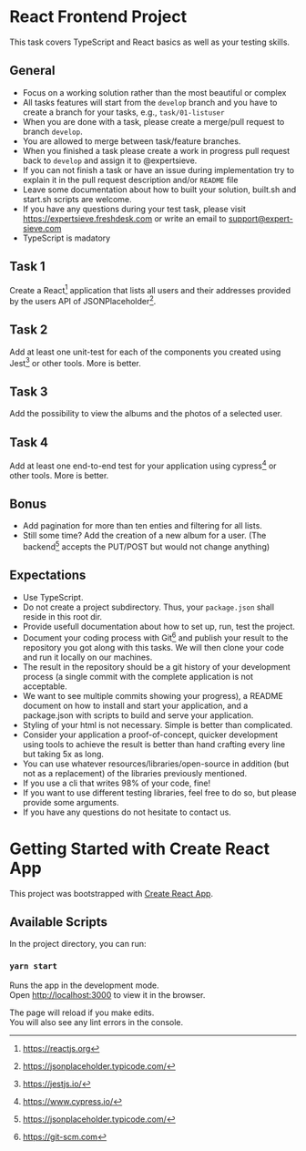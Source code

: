 # React Frontend Project

This task covers TypeScript and React basics as well as your testing skills.


## General

* Focus on a working solution rather than the most beautiful or complex
* All tasks features will start from the `develop` branch and you have to create a branch for your tasks, e.g., `task/01-listuser`
* When you are done with a task, please create a merge/pull request to branch `develop`.
* You are allowed to merge between task/feature branches. 
* When you finished a task please create a work in progress pull request back to `develop` and assign it to @expertsieve.
* If you can not finish a task or have an issue during implementation try to explain it in the pull request description and/or `README` file
* Leave some documentation about how to built your solution, built.sh and start.sh scripts are welcome.
* If you have any questions during your test task, please visit https://expertsieve.freshdesk.com or write an email to support@expert-sieve.com
* TypeScript is madatory

## Task 1

Create a React[^1] application that lists all users and their addresses provided by the users API of JSONPlaceholder[^2].

## Task 2

Add at least one unit-test for each of the components you created using Jest[^3] or other tools. More is better.

## Task 3

Add the possibility to view the albums and the photos of a selected user.

## Task 4

Add at least one end-to-end test for your application using cypress[^4] or other tools. More is better.

## Bonus

- Add pagination for more than ten enties and filtering for all lists.
- Still some time? Add the creation of a new album for a user. (The backend[^2] accepts the PUT/POST but would not change anything)

## Expectations

- Use TypeScript.
- Do not create a project subdirectory. Thus, your `package.json` shall reside in this root dir.
- Provide usefull documentation about how to set up, run, test the project.
- Document your coding process with Git[^5] and publish your result to the repository you got along with 
this tasks. We will then clone your code and run it locally on our machines.
- The result in the repository should be a git history of your development process (a single commit with
the complete application is not acceptable. 
- We want to see multiple commits showing your progress), a README document on how to install and start your application, and a package.json with scripts to build and serve your application.
- Styling of your html is not necessary. Simple is better than complicated. 
- Consider your application a proof-of-concept, quicker development using tools to achieve the result is better than hand crafting every line but taking 5x as long. 
- You can use whatever resources/libraries/open-source in addition (but not as a replacement) of the libraries previously mentioned. 
- If you use a cli that writes 98% of your code, fine! 
- If you want to use different testing libraries, feel free to do so, but please provide some arguments.
- If you have any questions do not hesitate to contact us.


[^1]: https://reactjs.org
[^2]: https://jsonplaceholder.typicode.com/
[^3]: https://jestjs.io/
[^4]: https://www.cypress.io/
[^5]: https://git-scm.com


# Getting Started with Create React App

This project was bootstrapped with [Create React App](https://github.com/facebook/create-react-app).

## Available Scripts

In the project directory, you can run:

### `yarn start`

Runs the app in the development mode.\
Open [http://localhost:3000](http://localhost:3000) to view it in the browser.

The page will reload if you make edits.\
You will also see any lint errors in the console.

